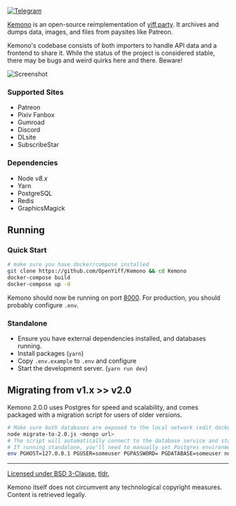 [![Telegram](https://img.shields.io/badge/-telegram-blue)](https://t.me/kemonoparty)

[Kemono](https://kemono.party) is an open-source reimplementation of [yiff.party](https://yiff.party/). It archives and dumps data, images, and files from paysites like Patreon.

Kemono's codebase consists of both importers to handle API data and a frontend to share it. While the status of the project is considered stable, there may be bugs and weird quirks here and there. Beware!

![Screenshot](md/screenshot.jpg)

### Supported Sites
- Patreon
- Pixiv Fanbox
- Gumroad
- Discord
- DLsite
- SubscribeStar

### Dependencies
- Node *v8.x*
- Yarn
- PostgreSQL
- Redis
- GraphicsMagick

## Running
### Quick Start
```sh
# make sure you have docker/compose installed
git clone https://github.com/OpenYiff/Kemono && cd Kemono
docker-compose build
docker-compose up -d
```
Kemono should now be running on port [8000](http://localhost:8000). For production, you should probably configure `.env`.
### Standalone
- Ensure you have external dependencies installed, and databases running.
- Install packages (`yarn`)
- Copy `.env.example` to `.env` and configure
- Start the development server. (`yarn run dev`) 

## Migrating from v1.x >> v2.0
Kemono 2.0.0 uses Postgres for speed and scalability, and comes packaged with a migration script for users of older versions.
```sh
# Make sure both databases are exposed to the local network (edit docker-compose.yml)
node migrate-to-2.0.js <mongo url>
# The script will automatically connect to the database service and start migrating.
# If running standalone, you'll need to manually set Postgres environment variables.
env PGHOST=127.0.0.1 PGUSER=someuser PGPASSWORD= PGDATABASE=someuser node migrate-to-2.0.js <mongo url>
```

---

[Licensed under BSD 3-Clause.](/LICENSE) [tldr.](https://www.tldrlegal.com/l/bsd3)

Kemono itself does not circumvent any technological copyright measures. Content is retrieved legally.
